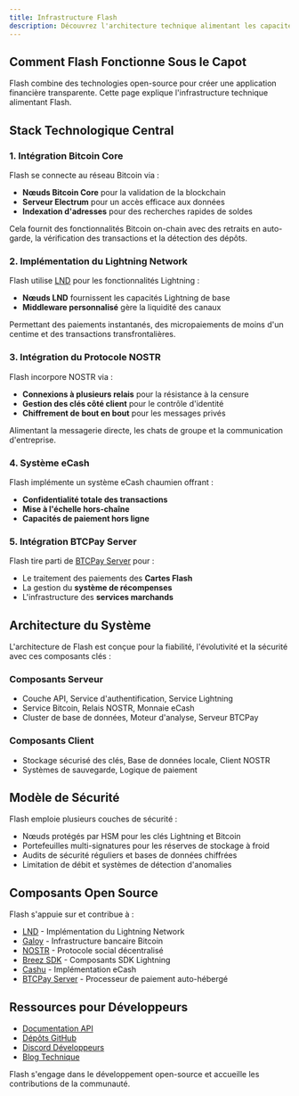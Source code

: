 ```yaml
---
title: Infrastructure Flash
description: Découvrez l'architecture technique alimentant les capacités Bitcoin, Lightning et NOSTR de Flash
---
```


## Comment Flash Fonctionne Sous le Capot

Flash combine des technologies open-source pour créer une application financière transparente. Cette page explique l'infrastructure technique alimentant Flash.

## Stack Technologique Central

### 1. Intégration Bitcoin Core

Flash se connecte au réseau Bitcoin via :
- **Nœuds Bitcoin Core** pour la validation de la blockchain
- **Serveur Electrum** pour un accès efficace aux données
- **Indexation d'adresses** pour des recherches rapides de soldes

Cela fournit des fonctionnalités Bitcoin on-chain avec des retraits en auto-garde, la vérification des transactions et la détection des dépôts.

### 2. Implémentation du Lightning Network

Flash utilise [LND](https://github.com/lightningnetwork/lnd) pour les fonctionnalités Lightning :

- **Nœuds LND** fournissent les capacités Lightning de base
- **Middleware personnalisé** gère la liquidité des canaux

Permettant des paiements instantanés, des micropaiements de moins d'un centime et des transactions transfrontalières.

### 3. Intégration du Protocole NOSTR

Flash incorpore NOSTR via :
- **Connexions à plusieurs relais** pour la résistance à la censure
- **Gestion des clés côté client** pour le contrôle d'identité
- **Chiffrement de bout en bout** pour les messages privés

Alimentant la messagerie directe, les chats de groupe et la communication d'entreprise.

### 4. Système eCash

Flash implémente un système eCash chaumien offrant :
- **Confidentialité totale des transactions**
- **Mise à l'échelle hors-chaîne**
- **Capacités de paiement hors ligne**

### 5. Intégration BTCPay Server

Flash tire parti de [BTCPay Server](https://btcpayserver.org/) pour :
- Le traitement des paiements des **Cartes Flash**
- La gestion du **système de récompenses**
- L'infrastructure des **services marchands**

## Architecture du Système

L'architecture de Flash est conçue pour la fiabilité, l'évolutivité et la sécurité avec ces composants clés :

### Composants Serveur
- Couche API, Service d'authentification, Service Lightning
- Service Bitcoin, Relais NOSTR, Monnaie eCash
- Cluster de base de données, Moteur d'analyse, Serveur BTCPay

### Composants Client
- Stockage sécurisé des clés, Base de données locale, Client NOSTR
- Systèmes de sauvegarde, Logique de paiement

## Modèle de Sécurité

Flash emploie plusieurs couches de sécurité :
- Nœuds protégés par HSM pour les clés Lightning et Bitcoin
- Portefeuilles multi-signatures pour les réserves de stockage à froid
- Audits de sécurité réguliers et bases de données chiffrées
- Limitation de débit et systèmes de détection d'anomalies

## Composants Open Source

Flash s'appuie sur et contribue à :
- [LND](https://github.com/lightningnetwork/lnd) - Implémentation du Lightning Network
- [Galoy](https://github.com/GaloyMoney/galoy) - Infrastructure bancaire Bitcoin
- [NOSTR](https://github.com/nostr-protocol/nostr) - Protocole social décentralisé
- [Breez SDK](https://github.com/breez/breez-sdk) - Composants SDK Lightning
- [Cashu](https://github.com/cashubtc/cashu) - Implémentation eCash
- [BTCPay Server](https://github.com/btcpayserver/btcpayserver) - Processeur de paiement auto-hébergé

## Ressources pour Développeurs

- [Documentation API](https://docs.getflash.io/api)
- [Dépôts GitHub](https://github.com/LNFlash)
- [Discord Développeurs](https://discord.gg/flashbitcoin)
- [Blog Technique](https://blog.getflash.io/tech)

Flash s'engage dans le développement open-source et accueille les contributions de la communauté.